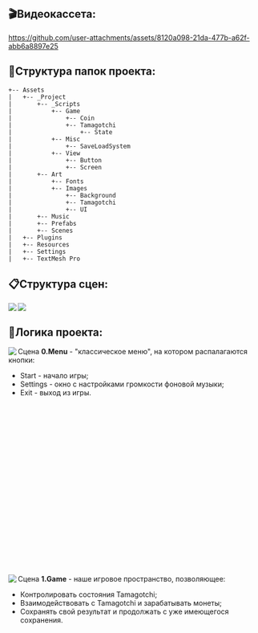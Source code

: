 ## 🎬Видеокассета:
https://github.com/user-attachments/assets/8120a098-21da-477b-a62f-abb6a8897e25

## 📂Структура папок проекта:
```
+-- Assets
|   +-- _Project
|       +-- _Scripts
|           +-- Game
|               +-- Coin
|               +-- Tamagotchi
|                   +-- State
|           +-- Misc
|               +-- SaveLoadSystem
|           +-- View
|               +-- Button
|               +-- Screen
|       +-- Art
|           +-- Fonts
|           +-- Images
|               +-- Background
|               +-- Tamagotchi
|               +-- UI
|       +-- Music
|       +-- Prefabs
|       +-- Scenes
|   +-- Plugins
|   +-- Resources
|   +-- Settings
|   +-- TextMesh Pro
```

## 📋Структура сцен:
<img src="https://github.com/user-attachments/assets/0a1467b6-45ef-445a-94ea-6f4af2779ad7" align="left"/> 
<img src="https://github.com/user-attachments/assets/0766a0d1-c464-4928-9935-e07f07add665" "/> 

## 🔧Логика проекта:


<img src="https://github.com/user-attachments/assets/6d7446b5-0fc8-459a-9cc8-a7aaac5208e0" align="left"/>
Сцена <b>0.Menu</b> - "классическое меню", на котором распалагаются кнопки:

 - Start - начало игры;
 - Settings - окно с настройками громкости фоновой музыки;
 - Exit - выход из игры.

<br/><br/><br/><br/><br/><br/><br/><br/><br/><br/><br/><br/><br/><br/><br/><br/><br/><br/><br/><br/>
<img src="https://github.com/user-attachments/assets/1261a1ba-ca9b-429d-9c64-88977f4c9d9d" align="left"/> 
Сцена <b>1.Game</b> - наше игровое пространство, позволяющее:

 - Контролировать состояния Tamagotchi;
 - Взаимодействовать с Tamagotchi и зарабатывать монеты;
 - Сохранять свой результат и продолжать с уже имеющегося сохранения.



  


